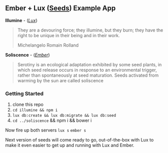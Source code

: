 ## Ember + Lux ([Seeds](https://github.com/terminalvelocity/seeds.js)) Example App

**Illumine** - ([_Lux_](https://github.com/postlight/lux))

> They are a devouring force; they illumine, but they burn; they have the right to be unique in their being and in their work.
>
> Michelangelo
> Romain Rolland

**Soliscence** - ([_Ember_](https://github.com/emberjs/ember.js))
> Serotiny is an ecological adaptation exhibited by some seed plants, in which seed release occurs in response to an environmental trigger, rather than spontaneously at seed maturation. Seeds activated from warming by the sun are called soliscence

### Getting Started

1. clone this repo
2. `cd illumine && npm i`
3. `lux db:create && lux db:migrate && lux db:seed`
4. `cd ../soliscence` && npm i && bower i

Now fire up both servers
`lux s` `ember s`

Next version of seeds will come ready to go, out-of-the-box with Lux to make it
even easier to get up and running with Lux and Ember.
